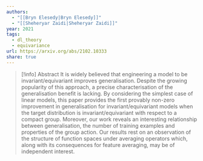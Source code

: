 ```yaml
---
authors:
  - "[[Bryn Elesedy|Bryn Elesedy]]"
  - "[[Sheheryar Zaidi|Sheheryar Zaidi]]"
year: 2021
tags:
  - dl_theory
  - equivariance
url: https://arxiv.org/abs/2102.10333
share: true
---
```

> [!info] Abstract
> It is widely believed that engineering a model to be invariant/equivariant improves generalisation. Despite the growing popularity of this approach, a precise characterisation of the generalisation benefit is lacking. By considering the simplest case of linear models, this paper provides the first provably non-zero improvement in generalisation for invariant/equivariant models when the target distribution is invariant/equivariant with respect to a compact group. Moreover, our work reveals an interesting relationship between generalisation, the number of training examples and properties of the group action. Our results rest on an observation of the structure of function spaces under averaging operators which, along with its consequences for feature averaging, may be of independent interest.

